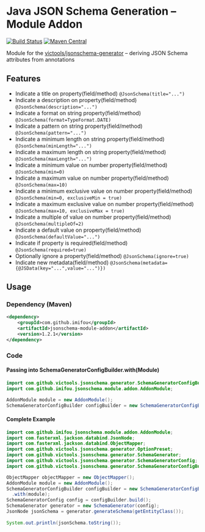 # Java JSON Schema Generation – Module Addon
[![Build Status](https://travis-ci.com/imIfOu/jsonschema-module-addon.svg?branch=master)](https://travis-ci.com/imIfOu/jsonschema-module-addon)
[![Maven Central](https://img.shields.io/maven-central/v/com.github.imifou/jsonschema-module-addon.svg?label=Maven%20Central)](https://search.maven.org/search?q=g:%22com.github.imifou%22%20AND%20a:%22jsonschema-module-addon%22)

Module for the [victools/jsonschema-generator](https://github.com/victools/jsonschema-generator) – deriving JSON Schema attributes from annotations

## Features

* Indicate a title on property(field/method) `@JsonSchema(title="...")`
* Indicate a description on property(field/method) `@JsonSchema(description="...")`
* Indicate a format on string property(field/method) `@JsonSchema(format=TypeFormat.DATE)`
* Indicate a pattern on string property(field/method) `@JsonSchema(pattern="...")`
* Indicate a minimum length on string property(field/method) `@JsonSchema(minLength="...")`
* Indicate a maximum length on string property(field/method) `@JsonSchema(maxLength="...")`
* Indicate a minimum value on number property(field/method) `@JsonSchema(min=0)`
* Indicate a maximum value on number property(field/method) `@JsonSchema(max=10)`
* Indicate a minimum exclusive value on number property(field/method) `@JsonSchema(min=0, exclusiveMin = true)`
* Indicate a maximum exclusive value on number property(field/method) `@JsonSchema(max=10, exclusiveMax = true)`
* Indicate a multiple of value on number property(field/method) `@JsonSchema(multipleOf=2)`
* Indicate a default value on property(field/method) `@JsonSchema(defaultValue="...")`
* Indicate if property is required(field/method)  `@JsonSchema(required=true)`
* Optionally ignore a property(field/method) `@JsonSchema(ignore=true)`
* Indicate new metadata(field/method) `@JsonSchema(metadata={@JSData(key="...",value="...")})`

## Usage
### Dependency (Maven)
```xml
<dependency>
    <groupId>com.github.imifou</groupId>
    <artifactId>jsonschema-module-addon</artifactId>
    <version>1.2.1</version>
</dependency>
```

### Code
#### Passing into SchemaGeneratorConfigBuilder.with(Module)
```java
import com.github.victools.jsonschema.generator.SchemaGeneratorConfigBuilder;
import com.github.imifou.jsonschema.module.addon.AddonModule;
```
```java
AddonModule module = new AddonModule();
SchemaGeneratorConfigBuilder configBuilder = new SchemaGeneratorConfigBuilder(objectMapper).with(module);
```

#### Complete Example
```java
import com.github.imifou.jsonschema.module.addon.AddonModule;
import com.fasterxml.jackson.databind.JsonNode;
import com.fasterxml.jackson.databind.ObjectMapper;
import com.github.victools.jsonschema.generator.OptionPreset;
import com.github.victools.jsonschema.generator.SchemaGenerator;
import com.github.victools.jsonschema.generator.SchemaGeneratorConfig;
import com.github.victools.jsonschema.generator.SchemaGeneratorConfigBuilder;
```
```java
ObjectMapper objectMapper = new ObjectMapper();
AddonModule module = new AddonModule();
SchemaGeneratorConfigBuilder configBuilder = new SchemaGeneratorConfigBuilder(objectMapper,OptionPreset.PLAIN_JSON)
  .with(module);
SchemaGeneratorConfig config = configBuilder.build();
SchemaGenerator generator = new SchemaGenerator(config);
JsonNode jsonSchema = generator.generateSchema(getEntityClass());
        
System.out.println(jsonSchema.toString());
```
